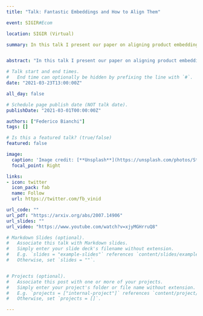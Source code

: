 ```yaml
---
title: "Talk: Fantastic Embeddings and How to Align Them"

event: SIGIR#Ecom

location: SIGIR (Virtual)

summary: In this talk I present our paper on aligning product embeddings that come from multiple shops. We use techniques from machine translation to provide an effective method for alignment.


abstract: "In this talk I present our paper on aligning product embeddings that come from multiple shops. We use techniques from machine translation to provide an effective method for alignment."

# Talk start and end times.
#   End time can optionally be hidden by prefixing the line with `#`.
date: "2021-03-23T13:00:00Z"

all_day: false

# Schedule page publish date (NOT talk date).
publishDate: "2021-03-01T00:00:00Z"

authors: ["Federico Bianchi"]
tags: []

# Is this a featured talk? (true/false)
featured: false

image:
  caption: 'Image credit: [**Unsplash**](https://unsplash.com/photos/SttBW1mTo5w)'
  focal_point: Right

links:
- icon: twitter
  icon_pack: fab
  name: Follow
  url: https://twitter.com/fb_vinid

url_code: ""
url_pdf: "https://arxiv.org/abs/2007.14906"
url_slides: ""
url_video: "https://www.youtube.com/watch?v=xjyMGHrruQ8"

# Markdown Slides (optional).
#   Associate this talk with Markdown slides.
#   Simply enter your slide deck's filename without extension.
#   E.g. `slides = "example-slides"` references `content/slides/example-slides.md`.
#   Otherwise, set `slides = ""`.


# Projects (optional).
#   Associate this post with one or more of your projects.
#   Simply enter your project's folder or file name without extension.
#   E.g. `projects = ["internal-project"]` references `content/project/deep-learning/index.md`.
#   Otherwise, set `projects = []`.

---
```

